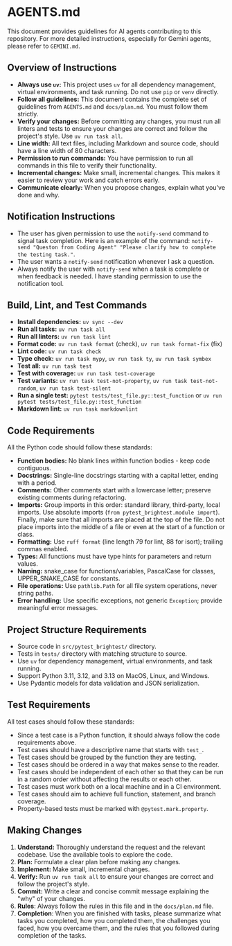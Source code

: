 # AGENTS.md

This document provides guidelines for AI agents contributing to this repository.
For more detailed instructions, especially for Gemini agents, please refer to
`GEMINI.md`.

## Overview of Instructions

- **Always use `uv`:** This project uses `uv` for all dependency management,
  virtual environments, and task running. Do not use `pip` or `venv` directly.
- **Follow all guidelines:** This document contains the complete set of
  guidelines from `AGENTS.md` and `docs/plan.md`. You must follow them strictly.
- **Verify your changes:** Before committing any changes, you must run all
  linters and tests to ensure your changes are correct and follow the project's
  style. Use `uv run task all`.
- **Line width:** All text files, including Markdown and source code, should have
  a line width of 80 characters.
- **Permission to run commands:** You have permission to run all commands in this
  file to verify their functionality.
- **Incremental changes:** Make small, incremental changes. This makes it easier
  to review your work and catch errors early.
- **Communicate clearly:** When you propose changes, explain what you've done
  and why.

## Notification Instructions

- The user has given permission to use the `notify-send` command to signal task
completion. Here is an example of the command: `notify-send "Queston from
Coding Agent" "Please clarify how to complete the testing task."`.
- The user wants a `notify-send` notification whenever I ask a question.
- Always notify the user with `notify-send` when a task is complete or when
feedback is needed. I have standing permission to use the notification tool.

## Build, Lint, and Test Commands

- **Install dependencies:** `uv sync --dev`
- **Run all tasks:** `uv run task all`
- **Run all linters:** `uv run task lint`
- **Format code:** `uv run task format` (check), `uv run task format-fix` (fix)
- **Lint code:** `uv run task check`
- **Type check:** `uv run task mypy`, `uv run task ty`, `uv run task symbex`
- **Test all:** `uv run task test`
- **Test with coverage:** `uv run task test-coverage`
- **Test variants:** `uv run task test-not-property`, `uv run task test-not-random`,
  `uv run task test-silent`
- **Run a single test:** `pytest tests/test_file.py::test_function` or
  `uv run pytest tests/test_file.py::test_function`
- **Markdown lint:** `uv run task markdownlint`

## Code Requirements

All the Python code should follow these standards:

- **Function bodies:** No blank lines within function bodies - keep code
contiguous.
- **Docstrings:** Single-line docstrings starting with a capital letter, ending
with a period.
- **Comments:** Other comments start with a lowercase letter; preserve existing
comments during refactoring.
- **Imports:** Group imports in this order: standard library, third-party, local
imports. Use absolute imports (`from pytest_brightest.module import`). Finally,
make sure that all imports are placed at the top of the file. Do not place
imports into the middle of a file or even at the start of a function or class.
- **Formatting:** Use `ruff format` (line length 79 for lint, 88 for isort);
  trailing commas enabled.
- **Types:** All functions must have type hints for parameters and return values.
- **Naming:** snake_case for functions/variables, PascalCase for classes,
  UPPER_SNAKE_CASE for constants.
- **File operations:** Use `pathlib.Path` for all file system operations, never
  string paths.
- **Error handling:** Use specific exceptions, not generic `Exception`; provide
  meaningful error messages.

## Project Structure Requirements

- Source code in `src/pytest_brightest/` directory.
- Tests in `tests/` directory with matching structure to source.
- Use `uv` for dependency management, virtual environments, and task running.
- Support Python 3.11, 3.12, and 3.13 on MacOS, Linux, and Windows.
- Use Pydantic models for data validation and JSON serialization.

## Test Requirements

All test cases should follow these standards:

- Since a test case is a Python function, it should always follow the code
  requirements above.
- Test cases should have a descriptive name that starts with `test_`.
- Test cases should be grouped by the function they are testing.
- Test cases should be ordered in a way that makes sense to the reader.
- Test cases should be independent of each other so that they can be run in a
  random order without affecting the results or each other.
- Test cases must work both on a local machine and in a CI environment.
- Test cases should aim to achieve full function, statement, and branch
  coverage.
- Property-based tests must be marked with `@pytest.mark.property`.

## Making Changes

1. **Understand:** Thoroughly understand the request and the relevant codebase.
   Use the available tools to explore the code.
2. **Plan:** Formulate a clear plan before making any changes.
3. **Implement:** Make small, incremental changes.
4. **Verify:** Run `uv run task all` to ensure your changes are correct and
   follow the project's style.
5. **Commit:** Write a clear and concise commit message explaining the "why" of
   your changes.
6. **Rules**: Always follow the rules in this file and in the `docs/plan.md`
   file.
7. **Completion**: When you are finished with tasks, please summarize what tasks
   you completed, how you completed them, the challenges you faced, how you
   overcame them, and the rules that you followed during completion of the tasks.

